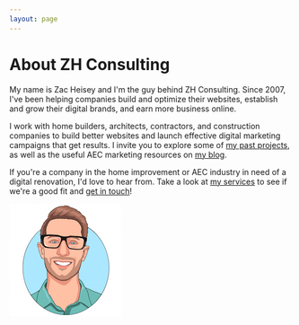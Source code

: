 ```yaml
---
layout: page
---
```


<!-- About Section -->
# About ZH Consulting

My name is Zac Heisey and I'm the guy behind ZH Consulting. Since 2007, I've been helping companies build and optimize their websites, establish and grow their digital brands, and earn more business online.

I work with home builders, architects, contractors, and construction companies to build better websites and launch effective digital marketing campaigns that get results. I invite you to explore some of [my past projects](/projects), as well as the useful AEC marketing resources on [my blog](/blog).

If you're a company in the home improvement or AEC industry in need of a digital renovation, I'd love to hear from. Take a look at [my services](/services) to see if we're a good fit and [get in touch](/contact)!

<img src="/assets/images/zac-heisey-headshot-cartoon.png" alt="cartoon headshot of Zac Heisey" title="Zac Heisey AEC Marketing Consultant" id="headshot">
